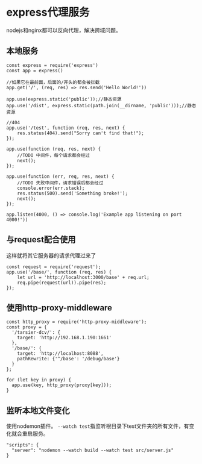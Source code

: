 # express代理服务
nodejs和nginx都可以反向代理，解决跨域问题。

## 本地服务

```
const express = require('express')
const app = express()

//如果它在最前面，后面的/开头的都会被拦截
app.get('/', (req, res) => res.send('Hello World!'))

app.use(express.static('public'));//静态资源
app.use('/dist', express.static(path.join(__dirname, 'public')));//静态资源

//404
app.use('/test', function (req, res, next) {
    res.status(404).send("Sorry can't find that!");
});

app.use(function (req, res, next) {
    //TODO 中间件，每个请求都会经过
    next();
});

app.use(function (err, req, res, next) {
    //TODO 失败中间件，请求错误后都会经过
    console.error(err.stack);
    res.status(500).send('Something broke!');
    next();
});

app.listen(4000, () => console.log('Example app listening on port 4000!'))
```

## 与request配合使用
这样就将其它服务器的请求代理过来了
```
const request = require('request');
app.use('/base/', function (req, res) {
    let url = 'http://localhost:3000/base' + req.url;
    req.pipe(request(url)).pipe(res);
});
```

## 使用http-proxy-middleware
```
const http_proxy = require('http-proxy-middleware');
const proxy = {
  '/tarsier-dcv/': {
    target: 'http://192.168.1.190:1661'
  },
  '/base/': {
    target: 'http://localhost:8088',
    pathRewrite: {'^/base': '/debug/base'}
  }
};

for (let key in proxy) {
  app.use(key, http_proxy(proxy[key]));
}
```

## 监听本地文件变化
使用nodemon插件。
`--watch test`指监听根目录下test文件夹的所有文件，有变化就会重启服务。
```
"scripts": {
  "server": "nodemon --watch build --watch test src/server.js"
}
```

